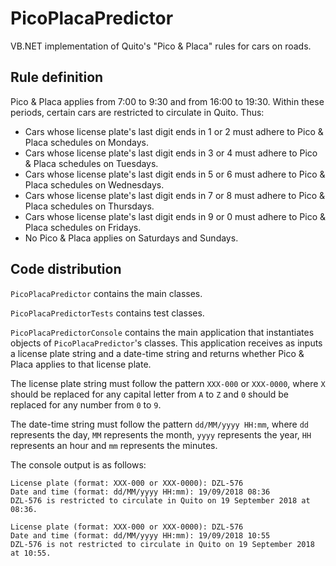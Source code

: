 # PicoPlacaPredictor

VB.NET implementation of Quito's "Pico & Placa" rules for cars on roads.



## Rule definition

Pico & Placa applies from 7:00 to 9:30 and from 16:00 to 19:30. Within these periods, certain cars are restricted to circulate in Quito. Thus:

- Cars whose license plate's last digit ends in 1 or 2 must adhere to Pico & Placa schedules on Mondays.
- Cars whose license plate's last digit ends in 3 or 4 must adhere to Pico & Placa schedules on Tuesdays.
- Cars whose license plate's last digit ends in 5 or 6 must adhere to Pico & Placa schedules on Wednesdays.
- Cars whose license plate's last digit ends in 7 or 8 must adhere to Pico & Placa schedules on Thursdays.
- Cars whose license plate's last digit ends in 9 or 0 must adhere to Pico & Placa schedules on Fridays.
- No Pico & Placa applies on Saturdays and Sundays.



## Code distribution

`PicoPlacaPredictor` contains the main classes.

`PicoPlacaPredictorTests` contains test classes.

`PicoPlacaPredictorConsole` contains the main application that instantiates objects of `PicoPlacaPredictor`'s classes. This application receives as inputs a license plate string and a date-time string and returns whether Pico & Placa applies to that license plate.

The license plate string must follow the pattern `XXX-000` or `XXX-0000`, where `X` should be replaced for any capital letter from `A` to `Z` and `0` should be replaced for any number from `0` to `9`.

The date-time string must follow the pattern `dd/MM/yyyy HH:mm`, where `dd` represents the day, `MM` represents the month, `yyyy` represents the year, `HH` represents an hour and `mm` represents the minutes.

The console output is as follows:

```
License plate (format: XXX-000 or XXX-0000): DZL-576
Date and time (format: dd/MM/yyyy HH:mm): 19/09/2018 08:36
DZL-576 is restricted to circulate in Quito on 19 September 2018 at 08:36.
```

```
License plate (format: XXX-000 or XXX-0000): DZL-576
Date and time (format: dd/MM/yyyy HH:mm): 19/09/2018 10:55
DZL-576 is not restricted to circulate in Quito on 19 September 2018 at 10:55.
```





